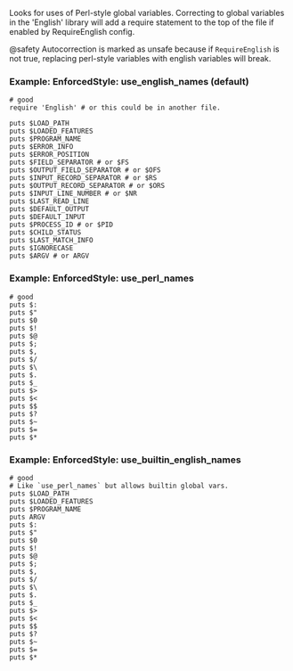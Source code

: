 Looks for uses of Perl-style global variables.
Correcting to global variables in the 'English' library
will add a require statement to the top of the file if
enabled by RequireEnglish config.

@safety
    Autocorrection is marked as unsafe because if `RequireEnglish` is not
    true, replacing perl-style variables with english variables will break.

### Example: EnforcedStyle: use_english_names (default)
    # good
    require 'English' # or this could be in another file.

    puts $LOAD_PATH
    puts $LOADED_FEATURES
    puts $PROGRAM_NAME
    puts $ERROR_INFO
    puts $ERROR_POSITION
    puts $FIELD_SEPARATOR # or $FS
    puts $OUTPUT_FIELD_SEPARATOR # or $OFS
    puts $INPUT_RECORD_SEPARATOR # or $RS
    puts $OUTPUT_RECORD_SEPARATOR # or $ORS
    puts $INPUT_LINE_NUMBER # or $NR
    puts $LAST_READ_LINE
    puts $DEFAULT_OUTPUT
    puts $DEFAULT_INPUT
    puts $PROCESS_ID # or $PID
    puts $CHILD_STATUS
    puts $LAST_MATCH_INFO
    puts $IGNORECASE
    puts $ARGV # or ARGV

### Example: EnforcedStyle: use_perl_names
    # good
    puts $:
    puts $"
    puts $0
    puts $!
    puts $@
    puts $;
    puts $,
    puts $/
    puts $\
    puts $.
    puts $_
    puts $>
    puts $<
    puts $$
    puts $?
    puts $~
    puts $=
    puts $*

### Example: EnforcedStyle: use_builtin_english_names

    # good
    # Like `use_perl_names` but allows builtin global vars.
    puts $LOAD_PATH
    puts $LOADED_FEATURES
    puts $PROGRAM_NAME
    puts ARGV
    puts $:
    puts $"
    puts $0
    puts $!
    puts $@
    puts $;
    puts $,
    puts $/
    puts $\
    puts $.
    puts $_
    puts $>
    puts $<
    puts $$
    puts $?
    puts $~
    puts $=
    puts $*

